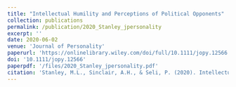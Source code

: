 ```yaml
---
title: "Intellectual Humility and Perceptions of Political Opponents"
collection: publications
permalink: /publication/2020_Stanley_jpersonality
excerpt: ''
date: 2020-06-02
venue: 'Journal of Personality'
paperurl: 'https://onlinelibrary.wiley.com/doi/full/10.1111/jopy.12566'
doi: '10.1111/jopy.12566'
paperpdf: '/files/2020_Stanley_jpersonality.pdf'
citation: 'Stanley, M.L., Sinclair, A.H., & Seli, P. (2020). Intellectual humility and perceptions of political opponents. Journal of Personality, 88(6), 1196–1216. DOI: doi.org/10.1111/jopy.12566'
---
```

 
